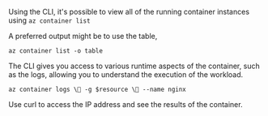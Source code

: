 Using the CLI, it's possible to view all of the running container instances using 
<code>az container list</code>

A preferred output might be to use the table, 

<code>az container list -o table</code>

The CLI gives you access to various runtime aspects of the container, such as the logs, allowing you to understand the execution of the workload.

<code>az container logs \
  -g $resource \
  --name nginx</code>

Use curl to access the IP address and see the results of the container.
